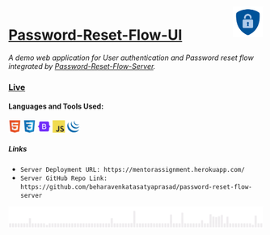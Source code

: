 <a href="https://password-reset-flow-ui.netlify.app/">
    <img src="imgs/img.png" alt=""  align="right" height="60">
</a>

# [Password-Reset-Flow-UI](https://password-reset-flow-ui.netlify.app/)

*A demo web application for User authentication and Password reset flow integrated by [Password-Reset-Flow-Server](https://github.com/beharavenkatasatyaprasad/password-reset-flow-server/).*

### [Live](https://password-reset-flow-ui.netlify.app/)

#### Languages and Tools Used:

<code><img height="25" src="https://github.com/devicons/devicon/blob/master/icons/html5/html5-original.svg" alt="html5"></code>
<code><img height="25" src="https://github.com/devicons/devicon/blob/master/icons/css3/css3-original.svg" alt="css3"></code>
<code><img height="25" src="https://github.com/devicons/devicon/blob/master/icons/bootstrap/bootstrap-plain.svg" alt="bootstrap"></code>
<code><img height="25" src="https://github.com/devicons/devicon/blob/master/icons/javascript/javascript-original.svg" alt="javascript"></code>
<code><img height="25" src="https://github.com/devicons/devicon/blob/master/icons/jquery/jquery-original.svg" alt="jquery"></code>

##### Links
 - ``Server Deployment URL: https://mentorassignment.herokuapp.com/``
 - ``Server GitHub Repo Link: https://github.com/beharavenkatasatyaprasad/password-reset-flow-server``
 
<img  src="https://github.com/beharavenkatasatyaprasad/beharavenkatasatyaprasad/blob/main/gifs/bars.gif" alt=""/>
